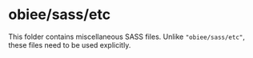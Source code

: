 # obiee/sass/etc

This folder contains miscellaneous SASS files. Unlike `"obiee/sass/etc"`, these files
need to be used explicitly.

